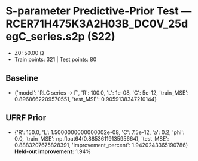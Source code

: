 # S-parameter Predictive-Prior Test — RCER71H475K3A2H03B_DC0V_25degC_series.s2p (S22)
- Z0: 50.00 Ω
- Train points: 321  |  Test points: 80

## Baseline
- {'model': 'RLC series -> Γ', 'R': 100.0, 'L': 1e-08, 'C': 5e-12, 'train_MSE': 0.8968662209570551, 'test_MSE': 0.9059138347210144}

## UFRF Prior
- {'R': 150.0, 'L': 1.5000000000000002e-08, 'C': 7.5e-12, 'a': 0.2, 'phi': 0.0, 'train_MSE': np.float64(0.8853611913595664), 'test_MSE': 0.8883207675828391, 'improvement_percent': 1.9420243365190786}
**Held-out improvement:** 1.94%
